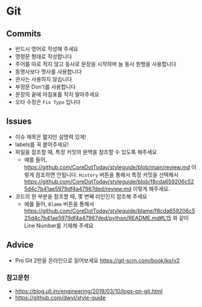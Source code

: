 # Git

## Commits

- 반드시 영어로 작성해 주세요
- 명령문 형태로 작성합니다
- 주어를 따로 적지 않고 동사로 문장을 시작하며 늘 동사 원형을 사용합니다
- 동명사보다 명사를 사용합니다
- 관사는 사용하지 않습니다
- 부정문 Don't를 사용합니다
- 문장의 끝에 마침표를 적지 말아주세요
- 오타 수정은 `Fix Typo` 입니다

## Issues
- 이슈 제목은 짧지만 설명력 있게!
- labels를 꼭 붙어주세요!
- 파일을 참조할 때, 특정 커밋의 문맥을 참조할 수 있도록 해주세요
  - 예를 들어, https://github.com/CoreDotToday/styleguide/blob/main/review.md 이렇게 참조하면 안됩니다. `History` 버튼을 통해서 특정 커밋을 선택해서 https://github.com/CoreDotToday/styleguide/blob/f8cda659206c525d4c7b41ae5979df4a47967ded/review.md 이렇게 해주세요.
- 코드의 한 부분을 참조할 때, 몇 번째 라인인지 참조해 주세요
  - 예를 들어, `Blame` 버튼을 통해서 https://github.com/CoreDotToday/styleguide/blame/f8cda659206c525d4c7b41ae5979df4a47967ded/python/README.md#L15 와 같이 Line Number를 기재해 주세요


## Advice
- Pro Git 2판을 온라인으로 읽어보세요 https://git-scm.com/book/ko/v2



### 참고문헌
- https://blog.ull.im/engineering/2019/03/10/logs-on-git.html
- https://github.com/dwyl/style-guide
